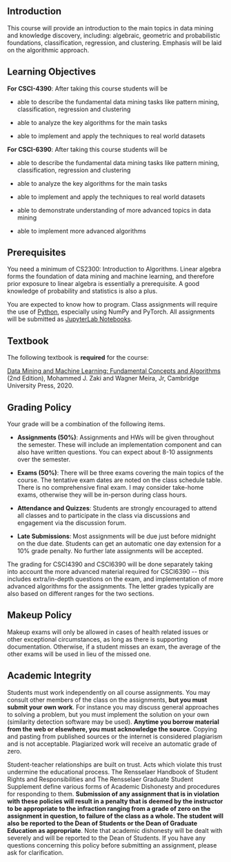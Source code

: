 <!--
.. title: CSCI4390-6390 Syllabus
.. slug: dm_syllabus
.. date: 2024-08-09 09:00:31 UTC-04:00
.. tags:
.. category:
.. link:
.. description:
.. has_math: True
.. type: text
-->

## Introduction

This course will provide an introduction to the main topics in data
mining and knowledge discovery, including: algebraic, geometric and probabilistic
foundations, classification, regression, and clustering.
Emphasis will be laid on the algorithmic approach.


## Learning Objectives

**For CSCI-4390**: After taking this course students will be

* able to describe the fundamental data mining tasks like pattern
  mining, classification, regression and clustering

* able to analyze the key algorithms for the main tasks

* able to implement and apply the techniques to real world datasets

**For CSCI-6390**: After taking this course students will be

* able to describe the fundamental data mining tasks like pattern
  mining, classification, regression and clustering

* able to analyze the key algorithms for the main tasks

* able to implement and apply the techniques to real world datasets

* able to demonstrate understanding of more advanced topics in data
  mining

* able to implement more advanced algorithms


## Prerequisites

You need a minimum of CS2300: Introduction to Algorithms. Linear algebra
forms the foundation of data mining and machine learning, and therefore
prior exposure to linear algebra is essentially a prerequisite. A good
knowledge of probability and statistics is also a plus.

You are expected to know how to program. Class assignments will require
the use of [Python](https://www.python.org/), especially using NumPy and
PyTorch. All assignments will be submitted as [JupyterLab
Notebooks](https://jupyter.org).

## Textbook

The following textbook is **required** for the course:

[Data Mining and Machine Learning: Fundamental Concepts and Algorithms](https://dataminingbook.info/)
(2nd Edition), Mohammed J. Zaki and
Wagner Meira, Jr, Cambridge University Press, 2020.


## Grading Policy

Your grade will be a combination of the following items.

* **Assignments (50%)**: Assignments and HWs will be given throughout
  the semester. These will include an implementation component and can
  also have written questions. You can expect about 8-10 assignments
  over the semester.

* **Exams (50%)**: There will be three exams covering the main topics of
  the course. The tentative exam dates are noted on the class schedule
  table. There is no comprehensive final exam. I may consider take-home
  exams, otherwise they will be in-person during class hours.

* **Attendance and Quizzes**: Students are strongly encouraged  to attend all classes and
    to participate in the class via discussions and engagement via the
    discussion forum.

* **Late Submissions**: Most assignments will be due just before
  midnight on the due date. Students can get an automatic one day
  extension for a 10% grade penalty. No further late assignments will be
  accepted.

The grading for CSCI4390 and CSCI6390 will be done separately taking
into account the more advanced material required for CSCI6390 -- this
includes extra/in-depth questions on the exam, and implementation of
more advanced algorithms for the assignments. The letter grades
typically are also based on different ranges for the two sections.

## Makeup Policy

Makeup exams will only be allowed in cases of health related issues or
other exceptional circumstances, as long as there is supporting documentation.
Otherwise, if a student misses an exam, the average of the
other exams will be used in lieu of the missed one.


## Academic Integrity

Students must work independently on all course assignments. You may
consult other members of the class on the assignments, **but you must
submit your own work**. For instance you may discuss general approaches to
solving a problem, but you must implement the solution on your own
(similarity detection software may be used). **Anytime you borrow
material from the web or elsewhere, you must acknowledge the source**.
Copying and pasting from published sources or the internet is considered
plagiarism and is not acceptable. Plagiarized work will receive an
automatic grade of zero.

Student-teacher relationships are built on trust. Acts which violate
this trust undermine the educational process. The Rensselaer Handbook of
Student Rights and Responsibilities and The Rensselaer Graduate Student
Supplement define various forms of Academic Dishonesty and procedures
for responding to them. **Submission of any assignment that is in
violation with these policies will result in a penalty that is deemed by
the instructor to be appropriate to the infraction ranging from a grade
of zero on the assignment in question, to failure of the class as a
whole. The student will also be reported to the Dean of Students or the
Dean of Graduate Education as appropriate**. Note that academic
dishonesty will be dealt with severely and will be reported to the Dean
of Students. If you have any questions concerning this policy before
submitting an assignment, please ask for clarification.
